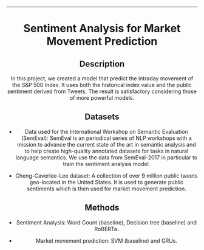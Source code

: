 ---

<div align="center">    
 
# Sentiment Analysis for Market Movement Prediction
 
## Description   
In this project, we created a model that predict the intraday movement of the S&P 500 Index. It uses both the historical index value and the public sentiment derived from Tweets. The result is satisfactory considering those of more powerful models.

## Datasets

- Data used for the International Workshop on Semantic Evaluation (SemEval): SemEval is an periodical series of NLP workshops with a mission to advance the current state of the art in semantic analysis and to help create high-quality annotated datasets for tasks in natural language semantics. We use the data from SemEval-2017 in particular to train the sentiment analysis model.

- Cheng-Caverlee-Lee dataset: A collection of over 9 million public tweets geo-located in the United States. It is used to generate public sentiments which is then used for market movement prediction.

## Methods

- Sentiment Analysis: Word Count (baseline), Decision tree (baseline) and RoBERTa.

- Market movement prediction: SVM (baseline) and GRUs.





